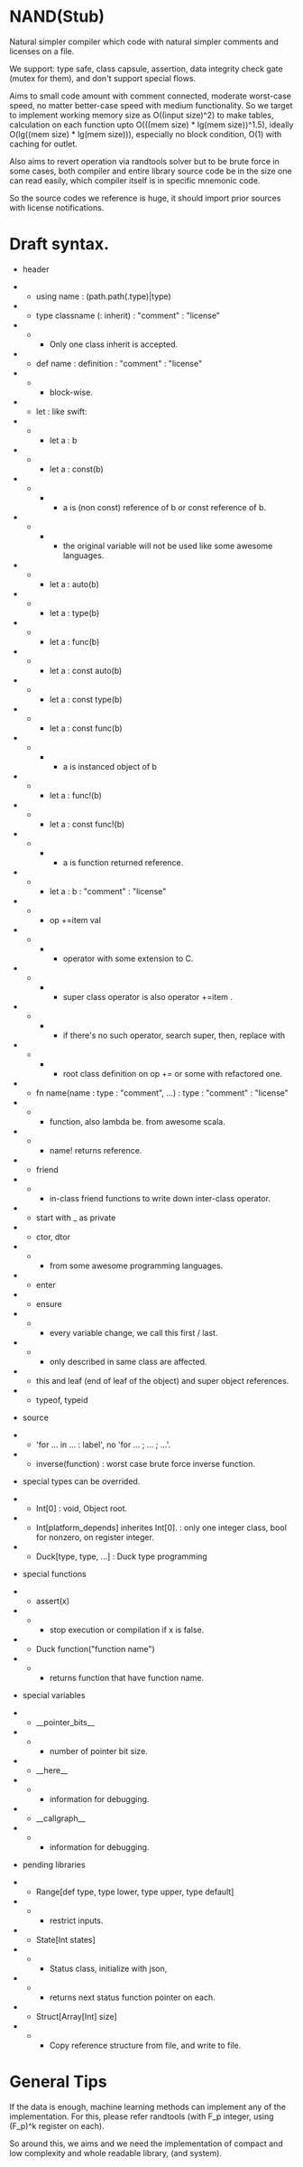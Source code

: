 # NAND(Stub)
Natural simpler compiler which code with natural simpler comments and licenses on a file.

We support: type safe, class capsule, assertion, data integrity check gate (mutex for them), and don't support special flows.

Aims to small code amount with comment connected, moderate worst-case speed, no matter better-case speed with medium functionality.
So we target to implement working memory size as O((input size)^2) to make tables, calculation on each function upto O(((mem size) * lg(mem size))^1.5), ideally O(lg((mem size) * lg(mem size))), especially no block condition, O(1) with caching for outlet.

Also aims to revert operation via randtools solver but to be brute force in some cases, both compiler and entire library source code be in the size one can read easily, which compiler itself is in specific mnemonic code.

So the source codes we reference is huge, it should import prior sources with license notifications.

# Draft syntax.
* header
* * using name : (path.path(.type)|type)
* * type classname (: inherit) : "comment" : "license"
* * * Only one class inherit is accepted.
* * def name : definition : "comment" : "license"
* * * block-wise.
* * let : like swift:
* * * let a : b
* * * let a : const(b)
* * * * a is (non const) reference of b or const reference of b.
* * * * the original variable will not be used like some awesome languages.
* * * let a : auto(b)
* * * let a : type(b)
* * * let a : func(b)
* * * let a : const auto(b)
* * * let a : const type(b)
* * * let a : const func(b)
* * * * a is instanced object of b
* * * let a : func!(b)
* * * let a : const func!(b)
* * * * a is function returned reference.
* * * let a : b : "comment" : "license"
* * * op +=item val
* * * * operator with some extension to C.
* * * * super class operator is also operator +=item .
* * * * if there's no such operator, search super, then, replace with
* * * * root class definition on op += or some with refactored one.
* * fn name(name : type : "comment", ...) : type : "comment" : "license"
* * * function, also lambda be. from awesome scala.
* * * name! returns reference.
* * friend
* * * in-class friend functions to write down inter-class operator.
* * start with _ as private
* * ctor, dtor
* * * from some awesome programming languages.
* * enter
* * ensure
* * * every variable change, we call this first / last.
* * * only described in same class are affected.
* * this and leaf (end of leaf of the object) and super object references.
* * typeof, typeid
* source
* * 'for ... in ... : label', no 'for ... ; ... ; ...'.
* * inverse(function) : worst case brute force inverse function.
* special types can be overrided.
* * Int\[0\] : void, Object root.
* * Int\[platform_depends\] inherites Int\[0\]. : only one integer class, bool for nonzero, on register integer.
* * Duck[type, type, ...] : Duck type programming
* special functions
* * assert(x)
* * * stop execution or compilation if x is false.
* * Duck function("function name")
* * * returns function that have function name.
* special variables
* * \_\_pointer_bits\_\_
* * * number of pointer bit size.
* * \_\_here\_\_
* * * information for debugging.
* * \_\_callgraph\_\_
* * * information for debugging.

* pending libraries
* * Range\[def type, type lower, type upper, type default\]
* * * restrict inputs.
* * State\[Int states\]
* * * Status class, initialize with json,
* * * returns next status function pointer on each.
* * Struct\[Array\[Int\] size\]
* * * Copy reference structure from file, and write to file.

# General Tips
If the data is enough, machine learning methods can implement any of the implementation.
For this, please refer randtools (with F_p integer, using (F_p)^k register on each).

So around this, we aims and we need the implementation of compact and low complexity and whole readable library, (and system).

